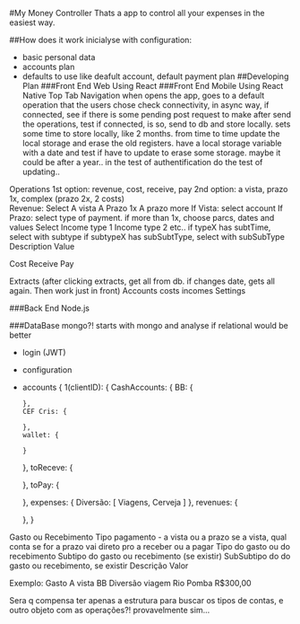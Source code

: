 #My Money Controller
Thats a app to control all your expenses in the easiest way.

##How does it work
inicialyse with configuration: 
+ basic personal data
+ accounts plan
+ defaults to use like deafult account, default payment plan
##Developing Plan 
###Front End Web
Using React
###Front End Mobile
Using React Native
Top Tab Navigation
when opens the app, goes to a default operation that the users chose
check connectivity, 
  in async way, if connected, see if there is some pending post request to make
after send the operations, test if connected, is so, send to db and store locally.
sets some time to store locally, like 2 months.
from time to time update the local storage and erase the old registers.
have a local storage variable with a date and test if have to update to erase some storage. maybe it could be after a year..
in the test of authentification do the test of updating..

Operations 
  1st option: revenue, cost, receive, pay
  2nd option: a vista, prazo 1x, complex (prazo 2x, 2 costs)  
  Revenue:
    Select
      A vista
      A Prazo 1x
      A prazo more
    If Vista: select account
    If Prazo: select type of payment. 
      if more than 1x, choose parcs, dates and values
    Select 
      Income type 1
      Income type 2
      etc..
    if typeX has subtTime, select with subtype
    if subtypeX has subSubtType, select with subSubType
    Description
    Value
      
  Cost
  Receive
  Pay

Extracts (after clicking extracts, get all from db. if changes date, gets all again. Then work just in front)
  Accounts 
  costs
  incomes
Settings


###Back End
Node.js

###DataBase
mongo?!
starts with mongo and analyse if relational would be better
+ login (JWT)
+ configuration
+ accounts
{
  1(clientID): {
    CashAccounts: {
      BB: {

      },
      CEF Cris: {

      },
      wallet: {

      }
    },
    toReceve: {

    },
    toPay: {

    },
    expenses: {
      Diversão: [
        Viagens,
        Cerveja
      ]
    },
    revenues: {

    },
}

Gasto ou Recebimento
Tipo pagamento - a vista ou a prazo
  se a vista, qual conta
  se for a prazo vai direto pro a receber ou a pagar
Tipo do gasto ou do recebimento
  Subtipo do gasto ou recebimento (se existir)
    SubSubtipo do do gasto ou recebimento, se existir
Descrição
Valor

Exemplo:
Gasto
A vista
  BB
Diversão
  viagem
Rio Pomba
R$300,00


Sera q compensa ter apenas a estrutura para buscar os tipos de contas, e outro objeto com as operações?! provavelmente sim...


